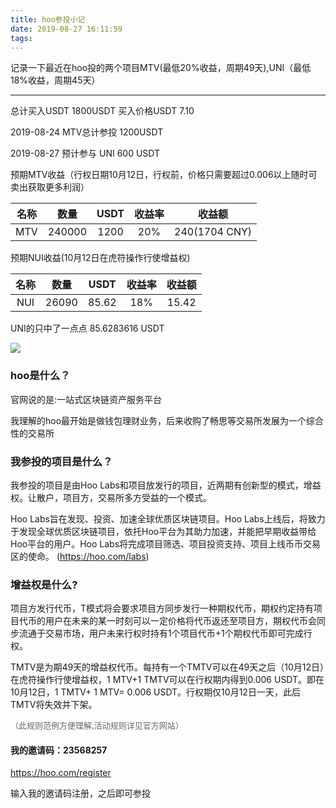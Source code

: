 ```yaml
---
title: hoo参投小记
date: 2019-08-27 16:11:59
tags:
---
```


记录一下最近在hoo投的两个项目MTV(最低20%收益，周期49天),UNI（最低18%收益，周期45天）


---
总计买入USDT 1800USDT 买入价格USDT 7.10

2019-08-24 MTV总计参投 1200USDT

2019-08-27 预计参与 UNI 600 USDT


预期MTV收益（行权日期10月12日，行权前，价格只需要超过0.006以上随时可卖出获取更多利润）


名称 | 数量 | USDT | 收益率 | 收益额
:-:|:-:|:-:|:-:|:-:
MTV  | 240000 | 1200 | 20%   | 240(1704 CNY)

预期NUI收益(10月12日在虎符操作行使增益权)


名称 | 数量 | USDT | 收益率 | 收益额
:-:|:-:|:-:|:-:|:-:
NUI  | 26090 | 85.62 | 18%   | 15.42

UNI的只中了一点点 85.6283616 USDT

![](https://ws1.sinaimg.cn/large/601c8065gy1g6ffqkc3p7j20ex070jre.jpg)


### hoo是什么？

官网说的是:一站式区块链资产服务平台

我理解的hoo最开始是做钱包理财业务，后来收购了畅思等交易所发展为一个综合性的交易所

### 我参投的项目是什么？

我参投的项目是由Hoo Labs和项目放发行的项目，近两期有创新型的模式，增益权。让散户，项目方，交易所多方受益的一个模式。

Hoo Labs旨在发现、投资、加速全球优质区块链项目。Hoo Labs上线后，将致力于发现全球优质区块链项目，依托Hoo平台为其助力加速，并能把早期收益带给Hoo平台的用户。Hoo Labs将完成项目筛选、项目投资支持、项目上线币币交易区的使命。
(https://hoo.com/labs)


### 增益权是什么?
项目方发行代币，T模式将会要求项目方同步发行一种期权代币，期权约定持有项目代币的用户在未来的某一时刻可以一定价格将代币返还至项目方，期权代币会同步流通于交易市场，用户未来行权时持有1个项目代币+1个期权代币即可完成行权。

TMTV是为期49天的增益权代币。每持有一个TMTV可以在49天之后（10月12日）在虎符操作行使增益权，1 MTV+1 TMTV可以在行权期内得到0.006 USDT。即在10月12日，1 TMTV+ 1 MTV= 0.006 USDT。行权期仅10月12日一天，此后TMTV将失效并下架。

<font color=#666666 size=2>（此规则范例方便理解,活动规则详见官方网站）</font>


#### 我的邀请码：23568257

https://hoo.com/register

输入我的邀请码注册，之后即可参投





